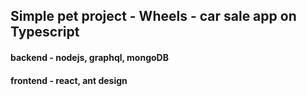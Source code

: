 ## Simple pet project - Wheels - car sale app on Typescript

#### backend - nodejs, graphql, mongoDB

#### frontend - react, ant design
